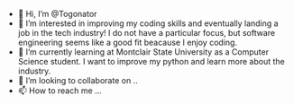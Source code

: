 - 👋 Hi, I’m @Togonator
- 👀 I’m interested in improving my coding skills and eventually landing a job in the tech industry! I do not have a particular focus, but software engineering seems like a good fit beacause I enjoy coding.
- 🌱 I’m currently learning at Montclair State University as a Computer Science student. I want to improve my python and learn more about the industry.
- 💞️ I’m looking to collaborate on ..
- 📫 How to reach me ...

<!---
Togonator/Togonator is a ✨ special ✨ repository because its `README.md` (this file) appears on your GitHub profile.
You can click the Preview link to take a look at your changes.
--->
